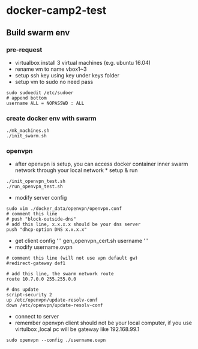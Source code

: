 # docker-camp2-test

## Build swarm env

### pre-request
 * virtualbox install 3 virtual machines (e.g. ubuntu 16.04)
 * rename vm to name vbox1~3
 * setup ssh key using key under keys folder
 * setup vm to sudo no need pass 
```
sudo sudoedit /etc/sudoer
# append bottom
username ALL = NOPASSWD : ALL
```

### create docker env with swarm
```
./mk_machines.sh
./init_swarm.sh
```

### openvpn
 * after openvpn is setup, you can access docker container inner swarm network through your local network * setup & run
```
./init_openvpn_test.sh
./run_openvpn_test.sh
```
 * modify server config
```
sudo vim ./docker_data/openvpn/openvpn.conf
# comment this line
# push "block-outside-dns"
# add this line, x.x.x.x should be your dns server
push "dhcp-option DNS x.x.x.x"
```
 * get client config
'''
gen_openvpn_cert.sh username
'''
 * modify username.ovpn
```
# comment this line (will not use vpn default gw)
#redirect-gateway def1

# add this line, the swarm network route
route 10.7.0.0 255.255.0.0

# dns update
script-security 2
up /etc/openvpn/update-resolv-conf
down /etc/openvpn/update-resolv-conf

```
 * connect to server
 * remember openvpn client should not be your local computer, if you use virtulbox ,local pc will be gateway like 192.168.99.1
```
sudo openvpn --config ./username.ovpn
```
